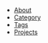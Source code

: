 <ul class="navigation">
  <li><a href="{{ site.url }}/about/">About</a></li>
  <li><a href="{{ site.url }}/categories/">Category</a></li>
  <li><a href="{{ site.url }}/tags/">Tags</a></li>
  <li><a href="#">Projects</a></li>
</ul>